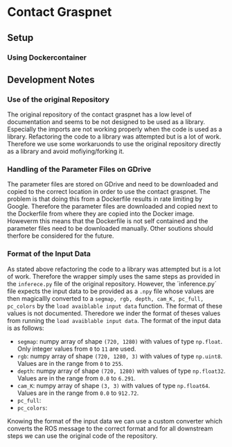 # Contact Graspnet
## Setup
### Using Dockercontainer

## Development Notes
### Use of the original Repository
The original repository of the contact graspnet has a low level of documentation and seems to be not designed to be used as a library.
Especially the imports are not working properly when the code is used as a library.
Refactoring the code to a library was attempted but is a lot of work.
Therefore we use some workaruonds to use the original repository directly as a library and avoid mofiying/forking it.

### Handling of the Parameter Files on GDrive
The parameter files are stored on GDrive and need to be downloaded and copied to the correct location in order to use the contact graspnet.
The problem is that doing this from a Dockerfile results in rate limiting by Google.
Therefore the parameter files are downloaded and copied next to the Dockerfile from where they are copied into the Docker image.
Howeverm this means that the Dockerfile is not self contained and the parameter files need to be downloaded manually.
Other soutions should therfore be considered for the future.

### Format of the Input Data
As stated above refactoring the code to a library was attempted but is a lot of work.
Therefore the wrapper simply uses the same steps as provided in the `inferece.py` file of the original repository.
However, the ´inference.py´ file expects the input data to be provided as a `.npy` file whose values are then magicallly converted to a `segmap, rgb, depth, cam_K, pc_full, pc_colors` by the `load avaiblable input data` function.
The format of these values is not documented. 
Theredore we inder the format of theses values from running the `load avaiblable input data`.
The format of the input data is as follows:
- `segmap`: numpy array of shape `(720, 1280)` with values of type `np.float`. Only integer values from `0` to `11` are used.
- `rgb`: numpy array of shape `(720, 1280, 3)` with values of type `np.uint8`. Values are in the range from `0` to `255`.
- `depth`: numpy array of shape `(720, 1280)` with values of type `np.float32`. Values are in the range from `0.0` to `6.291`.
- `cam_K`: numpy array of shape `(3, 3)` with values of type `np.float64`. Values are in the range from `0.0` to `912.72`.
- `pc_full`:
- `pc_colors`:

Knowing the format of the input data we can use a custom converter which converts the ROS message to the correct format and for all downstream steps we can use the original code of the repository.